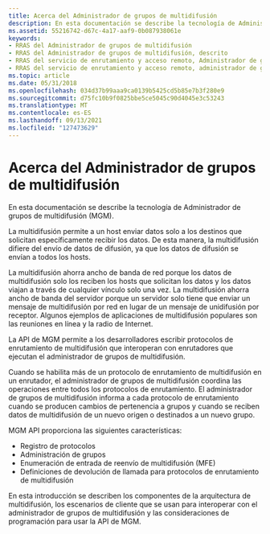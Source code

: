 ```yaml
---
title: Acerca del Administrador de grupos de multidifusión
description: En esta documentación se describe la tecnología de Administrador de grupos de multidifusión (MGM).
ms.assetid: 55216742-d67c-4a17-aaf9-0b087938061e
keywords:
- RRAS del Administrador de grupos de multidifusión
- RRAS del Administrador de grupos de multidifusión, descrito
- RRAS del servicio de enrutamiento y acceso remoto, Administrador de grupos de multidifusión
- RRAS del servicio de enrutamiento y acceso remoto, administrador de grupos de multidifusión, descrito
ms.topic: article
ms.date: 05/31/2018
ms.openlocfilehash: 034d37b99aaa9ca0139b5425cd5b85e7b3f280e9
ms.sourcegitcommit: d75fc10b9f0825bbe5ce5045c90d4045e3c53243
ms.translationtype: MT
ms.contentlocale: es-ES
ms.lasthandoff: 09/13/2021
ms.locfileid: "127473629"
---
```

# <a name="about-multicast-group-manager"></a>Acerca del Administrador de grupos de multidifusión

En esta documentación se describe la tecnología de Administrador de grupos de multidifusión (MGM).

La multidifusión permite a un host enviar datos solo a los destinos que solicitan específicamente recibir los datos. De esta manera, la multidifusión difiere del envío de datos de difusión, ya que los datos de difusión se envían a todos los hosts.

La multidifusión ahorra ancho de banda de red porque los datos de multidifusión solo los reciben los hosts que solicitan los datos y los datos viajan a través de cualquier vínculo solo una vez. La multidifusión ahorra ancho de banda del servidor porque un servidor solo tiene que enviar un mensaje de multidifusión por red en lugar de un mensaje de unidifusión por receptor. Algunos ejemplos de aplicaciones de multidifusión populares son las reuniones en línea y la radio de Internet.

La API de MGM permite a los desarrolladores escribir protocolos de enrutamiento de multidifusión que interoperan con enrutadores que ejecutan el administrador de grupos de multidifusión.

Cuando se habilita más de un protocolo de enrutamiento de multidifusión en un enrutador, el administrador de grupos de multidifusión coordina las operaciones entre todos los protocolos de enrutamiento. El administrador de grupos de multidifusión informa a cada protocolo de enrutamiento cuando se producen cambios de pertenencia a grupos y cuando se reciben datos de multidifusión de un nuevo origen o destinados a un nuevo grupo.

MGM API proporciona las siguientes características:

-   Registro de protocolos
-   Administración de grupos
-   Enumeración de entrada de reenvío de multidifusión (MFE)
-   Definiciones de devolución de llamada para protocolos de enrutamiento de multidifusión

En esta introducción se describen los componentes de la arquitectura de multidifusión, los escenarios de cliente que se usan para interoperar con el administrador de grupos de multidifusión y las consideraciones de programación para usar la API de MGM.

 

 




